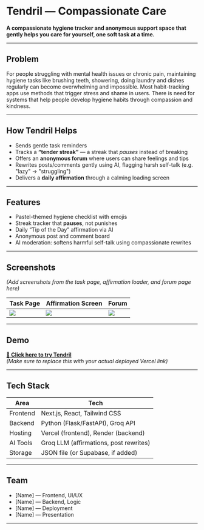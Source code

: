 # Tendril — Compassionate Care

**A compassionate hygiene tracker and anonymous support space that gently helps you care for yourself, one soft task at a time.**

---

## Problem

For people struggling with mental health issues or chronic pain, maintaining hygiene tasks like brushing teeth, showering, doing laundry and dishes regularly can become overwhelming and impossible. Most habit-tracking apps use methods that trigger stress and shame in users. There is need for systems that help people develop hygiene habits through compassion and kindness.

---

## How Tendril Helps

- Sends gentle task reminders
- Tracks a **“tender streak”** — a streak that *pauses* instead of breaking
- Offers an **anonymous forum** where users can share feelings and tips
- Rewrites posts/comments gently using AI, flagging harsh self-talk (e.g. "lazy" → "struggling")
- Delivers a **daily affirmation** through a calming loading screen

---

## Features

- Pastel-themed hygiene checklist with emojis
- Streak tracker that **pauses**, not punishes
- Daily “Tip of the Day” affirmation via AI
- Anonymous post and comment board
- AI moderation: softens harmful self-talk using compassionate rewrites

---

## Screenshots

*(Add screenshots from the task page, affirmation loader, and forum page here)*

| Task Page | Affirmation Screen | Forum |
|-----------|--------------------|-------|
| ![](./screenshots/task.png) | ![](./screenshots/affirmation.png) | ![](./screenshots/forum.png) |

---

## Demo

**[🔗 Click here to try Tendril](https://your-vercel-link.vercel.app/)**  
*(Make sure to replace this with your actual deployed Vercel link)*

---

## Tech Stack

| Area       | Tech                       |
|------------|----------------------------|
| Frontend   | Next.js, React, Tailwind CSS |
| Backend    | Python (Flask/FastAPI), Groq API |
| Hosting    | Vercel (frontend), Render (backend) |
| AI Tools   | Groq LLM (affirmations, post rewrites) |
| Storage    | JSON file (or Supabase, if added) |

---

## Team

- [Name] — Frontend, UI/UX
- [Name] — Backend, Logic
- [Name] — Deployment
- [Name] — Presentation

---


